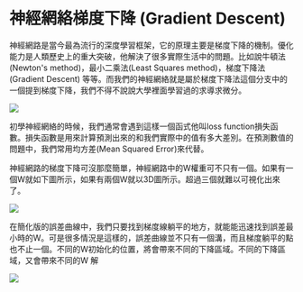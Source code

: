# 神經網絡梯度下降 (Gradient Descent)
神經網路是當今最為流行的深度學習框架，它的原理主要是梯度下降的機制。優化能力是人類歷史上的重大突破，他解決了很多實際生活中的問題。比如說牛頓法(Newton's method)，最小二乘法(Least Squares method)，梯度下降法(Gradient Descent) 等等。而我們的神經網絡就是屬於梯度下降法這個分支中的一個提到梯度下降，我們不得不說說大學裡面學習過的求導求微分。

![](https://i.imgur.com/BNsuChF.png)

初學神經網絡的時候，我們通常會遇到這樣一個函式他叫loss function損失函數。損失函數是用來計算預測出來的和我們實際中的值有多大差別。在預測數值的問題中，我們常用均方差(Mean Squared Error)來代替。

神經網路的梯度下降可沒那麼簡單，神經網路中的W權重可不只有一個。如果有一個W就如下圖所示，如果有兩個W就以3D圖所示。超過三個就難以可視化出來了。

![](https://morvanzhou.github.io/static/results/ML-intro/gd3.png)

在簡化版的誤差曲線中，我們只要找到梯度線躺平的地方，就能能迅速找到誤差最小時的W。可是很多情況是這樣的，誤差曲線並不只有一個溝，而且梯度躺平的點也不止一個。不同的W初始化的位置，將會帶來不同的下降區域。不同的下降區域，又會帶來不同的W 解

![](https://morvanzhou.github.io/static/results/ML-intro/gd5.png)